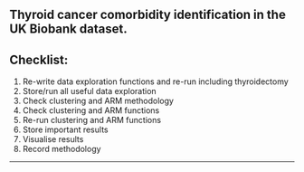 ## Thyroid cancer comorbidity identification in the UK Biobank dataset.

Checklist:
---
1. Re-write data exploration functions and re-run including thyroidectomy
2. Store/run all useful data exploration
3. Check clustering and ARM methodology
4. Check clustering and ARM functions
5. Re-run clustering and ARM functions
6. Store important results
7. Visualise results 
8. Record methodology
---

